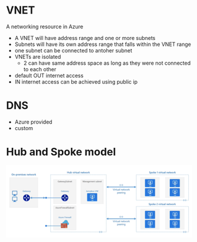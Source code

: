 # VNET
A networking resource in Azure

* A VNET will have address range and one or more subnets
* Subnets will have its own address range that falls within the VNET range
* one subnet can be connected to antoher subnet
* VNETs are isolated 
    * 2 can have same address space as long as they were not connected to each other
* default OUT internet access
* IN internet access can be achieved using public ip



# DNS

* Azure provided
* custom


# Hub and Spoke model

![image hub and spoke](./img/hubnspoke.png)